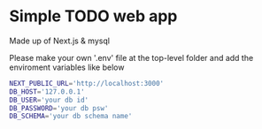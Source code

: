 # Simple TODO web app

Made up of Next.js & mysql

Please make your own '.env' file at the top-level folder and add the enviroment variables like below

```bash
NEXT_PUBLIC_URL='http://localhost:3000'
DB_HOST='127.0.0.1'
DB_USER='your db id'
DB_PASSWORD='your db psw'
DB_SCHEMA='your db schema name'
```
